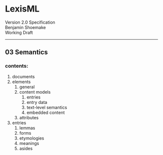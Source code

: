 #  LexisML  #

Version 2.0 Specification<br>
Benjamin Shoemake<br>
Working Draft

- - -

##  03 Semantics  ##

###  contents:  ###

01. documents
02. elements
    01. general
    02. content models
        01. entries
        02. entry data
        03. text-level semantics
        04. embedded content
    03. attributes
03. entries
    01. lemmas
    02. forms
    03. etymologies
    04. meanings
    05. asides
